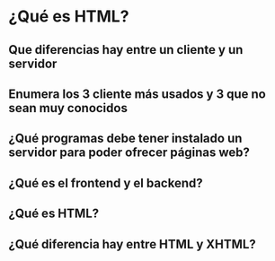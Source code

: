 ¿Qué es HTML?
== 
## Que diferencias hay entre un cliente y un servidor 
## Enumera los 3 cliente más usados y 3 que no sean muy conocidos 
## ¿Qué programas debe tener instalado un servidor para poder ofrecer páginas web? 
## ¿Qué es el frontend y el backend? 
## ¿Qué es HTML? 
## ¿Qué diferencia hay entre HTML y XHTML? 
